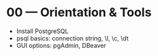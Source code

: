 # 00 — Orientation & Tools

- Install PostgreSQL
- psql basics: connection string, \\l, \\c, \\dt
- GUI options: pgAdmin, DBeaver
